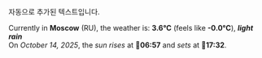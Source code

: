 
자동으로 추가된 텍스트입니다.

<!--START_SECTION:weather:moscow-->
Currently in **Moscow** (RU), the weather is: **3.6°C** (feels like **-0.0°C**), ***light rain***<br/>
On *October 14, 2025*, the *sun rises* at 🌅**06:57** and *sets* at 🌇**17:32**.
<!--END_SECTION:weather-->
